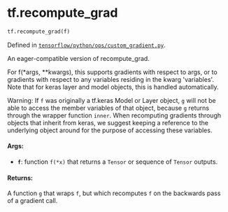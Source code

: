 <div itemscope itemtype="http://developers.google.com/ReferenceObject">
<meta itemprop="name" content="tf.recompute_grad" />
<meta itemprop="path" content="Stable" />
</div>

# tf.recompute_grad

``` python
tf.recompute_grad(f)
```



Defined in [`tensorflow/python/ops/custom_gradient.py`](/code/stable/tensorflow/python/ops/custom_gradient.py).

An eager-compatible version of recompute_grad.

For f(*args, **kwargs), this supports gradients with respect to args, or to
gradients with respect to any variables residing in the kwarg 'variables'.
Note that for keras layer and model objects, this is handled automatically.

Warning: If `f` was originally a tf.keras Model or Layer object, `g` will not
be able to access the member variables of that object, because `g` returns
through the wrapper function `inner`.  When recomputing gradients through
objects that inherit from keras, we suggest keeping a reference to the
underlying object around for the purpose of accessing these variables.

#### Args:

* <b>`f`</b>: function `f(*x)` that returns a `Tensor` or sequence of `Tensor` outputs.


#### Returns:

A function `g` that wraps `f`, but which recomputes `f` on the backwards
pass of a gradient call.